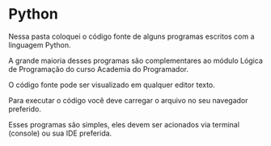 Python
=====================

Nessa pasta coloquei o código fonte de alguns programas escritos com a linguagem Python.

A grande maioria desses programas são complementares ao módulo Lógica de Programação do curso Academia do Programador.

O código fonte pode ser visualizado em qualquer editor texto.

Para executar o código você deve carregar o arquivo no seu navegador preferido.

Esses programas são simples, eles devem ser acionados via terminal (console) ou sua IDE preferida.

